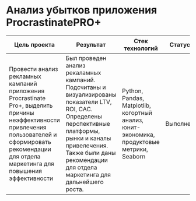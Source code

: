 # Анализ убытков приложения ProcrastinatePRO+
| Цель проекта | Результат| Стек технологий |Статус|
|----------------|----------------------------------------|----------|----------|
|Провести анализ рекламных кампаний приложения Procrastinate Pro+, выделить причины неэффективности привлечения пользователей и сформировать рекомендации для отдела маркетинга для повышения эффективности|Был проведен анализ рекаламных кампаний. Подсчитаны и визуализированы показатели LTV, ROI, CAC. Определены перспективные платформы, рынки и каналы привелечения. Также были даны рекомендации для отдела маркетинга для дальнейшего роста.|Python, Pandas, Matplotlib, когортный анализ, юнит-экономика, продуктовые метрики, Seaborn|Выполнен|
